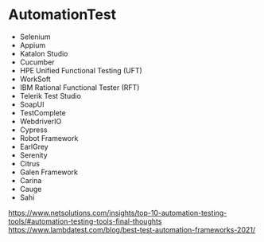 # AutomationTest

- Selenium
- Appium
- Katalon Studio
- Cucumber
- HPE Unified Functional Testing (UFT)
- WorkSoft
- IBM Rational Functional Tester (RFT)
- Telerik Test Studio
- SoapUI
- TestComplete
- WebdriverIO
- Cypress
- Robot Framework
- EarlGrey
- Serenity
- Citrus
- Galen Framework
- Carina
- Cauge
- Sahi


https://www.netsolutions.com/insights/top-10-automation-testing-tools/#automation-testing-tools-final-thoughts
https://www.lambdatest.com/blog/best-test-automation-frameworks-2021/
